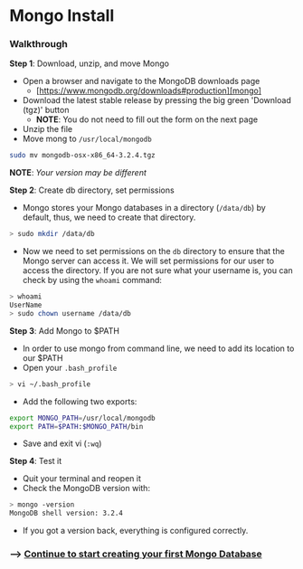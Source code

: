 # Mongo Install

### Walkthrough
**Step 1**: Download, unzip, and move Mongo  
  
* Open a browser and navigate to the MongoDB downloads page
  * [https://www.mongodb.org/downloads#production][mongo]
* Download the latest stable release by pressing the big green 'Download (tgz)' button
  * **NOTE**: You do not need to fill out the form on the next page
* Unzip the file
* Move mong to `/usr/local/mongodb`  
```bash
sudo mv mongodb-osx-x86_64-3.2.4.tgz
```
**NOTE**: *Your version may be different*  
  
**Step 2**: Create db directory, set permissions
* Mongo stores your Mongo databases in a directory (`/data/db`) by default, thus, we need to create that directory.  
```bash
> sudo mkdir /data/db
```
* Now we need to set permissions on the `db` directory to ensure that the Mongo server can access it. We will set permissions for our user to access the directory. If you are not sure what your username is, you can check by using the `whoami` command:  
```bash
> whoami
UserName
> sudo chown username /data/db
```  
  
**Step 3**: Add Mongo to $PATH
* In order to use mongo from command line, we need to add its location to our $PATH
* Open your `.bash_profile`
```bash
> vi ~/.bash_profile
```
* Add the following two exports:  
```bash
export MONGO_PATH=/usr/local/mongodb
export PATH=$PATH:$MONGO_PATH/bin
```
* Save and exit vi (`:wq`)   
  
**Step 4**: Test it
* Quit your terminal and reopen it
* Check the MongoDB version with:  
```bash
> mongo -version
MongoDB shell version: 3.2.4
```  
* If you got a version back, everything is configured correctly.  
  
  
  
  
  
  
### --> [Continue to start creating your first Mongo Database](3_shell.md)


[mongo]:https://www.mongodb.com/download-center?jmp=nav#community
